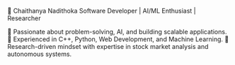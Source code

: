 🚀 Chaithanya Nadithoka
Software Developer | AI/ML Enthusiast | Researcher

🔹 Passionate about problem-solving, AI, and building scalable applications.
🔹 Experienced in C++, Python, Web Development, and Machine Learning.
🔹 Research-driven mindset with expertise in stock market analysis and autonomous systems.

